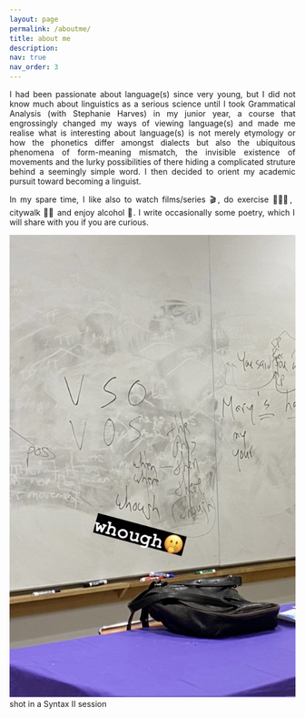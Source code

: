 ```yaml
---
layout: page
permalink: /aboutme/
title: about me
description:
nav: true
nav_order: 3
---
```


<p align="justify">
  I had been passionate about language(s) since very young, but I did not know much about linguistics as a serious science until I took Grammatical Analysis (with Stephanie Harves) in my junior year, a course that engrossingly changed my ways of viewing language(s) and made me realise what is interesting about language(s) is not merely etymology or how the phonetics differ amongst dialects but also the ubiquitous phenomena of form-meaning mismatch, the invisible existence of movements and the lurky possibilities of there hiding a complicated struture behind a seemingly simple word. I then decided to orient my academic pursuit toward becoming a linguist.
</p>
<p align="justify">
  In my spare time, I like also to watch films/series 🎬, do exercise 🏋🏻‍♂️, citywalk 🚶🏻 and enjoy alcohol 🍺. I write occasionally some poetry, which I will share with you if you are curious.
</p>

<div>
  <img src="../assets/img/syntax_pic.jpg" alt="Image description">
  <div class="description">
    shot in a Syntax II session
  </div>
</div>
